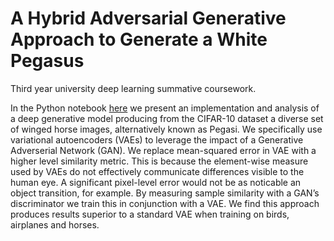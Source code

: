 # A Hybrid Adversarial Generative Approach to Generate a White Pegasus
Third year university deep learning summative coursework.

In the Python notebook [here](./pegasus-code.ipynb) we present an implementation and analysis of a deep generative model producing from the CIFAR-10 dataset a diverse set of winged horse images, alternatively known as Pegasi. We specifically use variational autoencoders (VAEs) to leverage the impact of a Generative Adverserial Network (GAN). We replace mean-squared error in VAE with a higher level similarity metric. This is because the element-wise measure used by VAEs do not effectively communicate differences visible to the human eye. A significant pixel-level error would not be as noticable an object transition, for example. By measuring sample similarity with a GAN’s discriminator we train this in conjunction with a VAE. We find this approach produces results superior to a standard VAE when training on birds, airplanes and horses.
